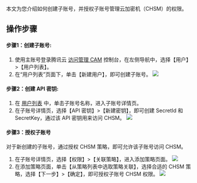 本文为您介绍如何创建子账号，并授权子账号管理云加密机（CHSM）的权限。

## 操作步骤

#### 步骤1：创建子账号:

1. 使用主账号登录腾讯云 [访问管理 CAM](https://console.cloud.tencent.com/cam) 控制台，在左侧导航中，选择【用户】>【用户列表】。
2. 在“用户列表”页面下，单击【新建用户】，即可创建子账号。 
![](https://main.qcloudimg.com/raw/f638334b3ed923751b5b0cc5fe146767.png) 

#### 步骤2：创建 API 密钥:

1. 在 [用户列表](https://console.cloud.tencent.com/cam) 中，单击子账号名称，进入子账号详情页。
2. 在子账号详情页，选择【API 密钥】>【新建密钥】，即可创建 SecretId 和 SecretKey，通过该 API 密钥用来访问 CHSM。 
![](https://main.qcloudimg.com/raw/4f07bc35bf942b6ed4de005b0f0b7cdb.png)

#### 步骤3：授权子账号

对于新创建的子账号，通过授权 CHSM 策略，即可允许该子账号访问 CHSM。
1. 在子账号详情页，选择【权限】>【关联策略】，进入添加策略页面。 
![](https://main.qcloudimg.com/raw/8b2b9f7617b0c7f992d62f0ac331de7f.png) 
2. 在添加策略页面，单击【从策略列表中选取策略关联】，选择合适的 CHSM 策略，选择【下一步】>【确定】，即可授权子账号 CHSM 权限。
![](https://main.qcloudimg.com/raw/3d3a465d5829a5df6a6693aa9cac424c.png)

